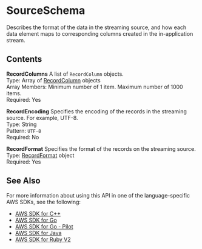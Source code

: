 # SourceSchema<a name="API_SourceSchema"></a>

Describes the format of the data in the streaming source, and how each data element maps to corresponding columns created in the in\-application stream\.

## Contents<a name="API_SourceSchema_Contents"></a>

 **RecordColumns**   <a name="analytics-Type-SourceSchema-RecordColumns"></a>
A list of `RecordColumn` objects\.  
Type: Array of [RecordColumn](API_RecordColumn.md) objects  
Array Members: Minimum number of 1 item\. Maximum number of 1000 items\.  
Required: Yes

 **RecordEncoding**   <a name="analytics-Type-SourceSchema-RecordEncoding"></a>
Specifies the encoding of the records in the streaming source\. For example, UTF\-8\.  
Type: String  
Pattern: `UTF-8`   
Required: No

 **RecordFormat**   <a name="analytics-Type-SourceSchema-RecordFormat"></a>
Specifies the format of the records on the streaming source\.  
Type: [RecordFormat](API_RecordFormat.md) object  
Required: Yes

## See Also<a name="API_SourceSchema_SeeAlso"></a>

For more information about using this API in one of the language\-specific AWS SDKs, see the following:
+  [AWS SDK for C\+\+](https://docs.aws.amazon.com/goto/SdkForCpp/kinesisanalytics-2015-08-14/SourceSchema) 
+  [AWS SDK for Go](https://docs.aws.amazon.com/goto/SdkForGoV1/kinesisanalytics-2015-08-14/SourceSchema) 
+  [AWS SDK for Go \- Pilot](https://docs.aws.amazon.com/goto/SdkForGoPilot/kinesisanalytics-2015-08-14/SourceSchema) 
+  [AWS SDK for Java](https://docs.aws.amazon.com/goto/SdkForJava/kinesisanalytics-2015-08-14/SourceSchema) 
+  [AWS SDK for Ruby V2](https://docs.aws.amazon.com/goto/SdkForRubyV2/kinesisanalytics-2015-08-14/SourceSchema) 